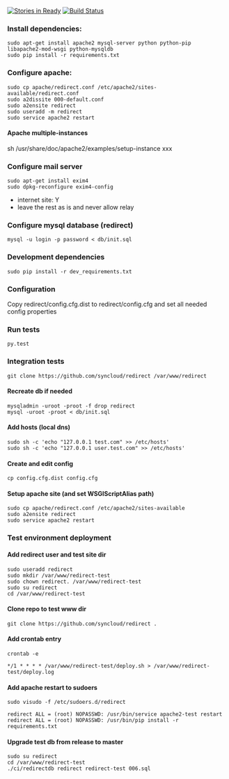 [![Stories in Ready](https://badge.waffle.io/syncloud/redirect.png?label=ready&title=Ready)](https://waffle.io/syncloud/redirect)
[![Build Status](https://travis-ci.org/syncloud/redirect.svg?branch=master)](https://travis-ci.org/syncloud/redirect)
### Install dependencies:

    sudo apt-get install apache2 mysql-server python python-pip libapache2-mod-wsgi python-mysqldb
    sudo pip install -r requirements.txt

### Configure apache:

    sudo cp apache/redirect.conf /etc/apache2/sites-available/redirect.conf
    sudo a2dissite 000-default.conf
    sudo a2ensite redirect
    sudo useradd -m redirect
    sudo service apache2 restart

#### Apache multiple-instances

sh /usr/share/doc/apache2/examples/setup-instance xxx

### Configure mail server

    sudo apt-get install exim4
    sudo dpkg-reconfigure exim4-config

* internet site: Y
* leave the rest as is and never allow relay

### Configure mysql database (redirect)

    mysql -u login -p password < db/init.sql

### Development dependencies
    
    sudo pip install -r dev_requirements.txt

### Configuration

Copy redirect/config.cfg.dist to redirect/config.cfg
and set all needed config properties


### Run tests

    py.test

### Integration tests

````
git clone https://github.com/syncloud/redirect /var/www/redirect
````

#### Recreate db if needed
```
mysqladmin -uroot -proot -f drop redirect
mysql -uroot -proot < db/init.sql
````
#### Add hosts (local dns)
````
sudo sh -c 'echo "127.0.0.1 test.com" >> /etc/hosts'
sudo sh -c 'echo "127.0.0.1 user.test.com" >> /etc/hosts'
````
#### Create and edit config
````
cp config.cfg.dist config.cfg
````
#### Setup apache site (and set WSGIScriptAlias path)
````
sudo cp apache/redirect.conf /etc/apache2/sites-available
sudo a2ensite redirect
sudo service apache2 restart
````
### Test environment deployment

#### Add redirect user and test site dir

````
sudo useradd redirect
sudo mkdir /var/www/redirect-test
sudo chown redirect. /var/www/redirect-test
sudo su redirect
cd /var/www/redirect-test
````
#### Clone repo to test www dir

````
git clone https://github.com/syncloud/redirect .
````
#### Add crontab entry
````
crontab -e
````
````
*/1 * * * * /var/www/redirect-test/deploy.sh > /var/www/redirect-test/deploy.log
````

#### Add apache restart to sudoers
````
sudo visudo -f /etc/sudoers.d/redirect
````
````
redirect ALL = (root) NOPASSWD: /usr/bin/service apache2-test restart
redirect ALL = (root) NOPASSWD: /usr/bin/pip install -r requirements.txt
````

#### Upgrade test db from release to master

````
sudo su redirect
cd /var/www/redirect-test
./ci/redirectdb redirect redirect-test 006.sql
````
